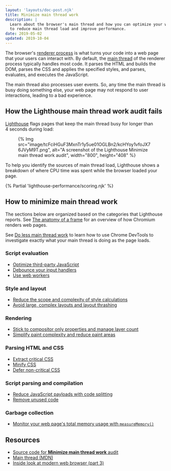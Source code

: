 ```yaml
---
layout: 'layouts/doc-post.njk'
title: Minimize main thread work
description: |
  Learn about the browser's main thread and how you can optimize your web page
  to reduce main thread load and improve performance.
date: 2019-05-02
updated: 2019-10-04
---
```


The browser's [renderer process](/blog/inside-browser-part3/)
is what turns your code into a web page that your users can interact with.
By default, the [main thread](https://developer.mozilla.org/docs/Glossary/Main_thread)
of the renderer process typically handles most code.
It parses the HTML and builds the DOM, parses the CSS and applies the specified styles,
and parses, evaluates, and executes the JavaScript.

The main thread also processes user events.
So, any time the main thread is busy doing something else,
your web page may not respond to user interactions,
leading to a bad experience.

## How the Lighthouse main thread work audit fails

[Lighthouse](/docs/lighthouse/overview/)
flags pages that keep the main thread busy for longer than 4&nbsp;seconds
during load:

<figure>
  {% Img src="image/tcFciHGuF3MxnTr1y5ue01OGLBn2/kcHYoy1vfoJX76JVyM9T.png", alt="A screenshot of the Lighthouse Minimize main thread work audit", width="800", height="408" %}
</figure>

To help you identify the sources of main thread load,
Lighthouse shows a breakdown of where CPU time was spent
while the browser loaded your page.

{% Partial 'lighthouse-performance/scoring.njk' %}

## How to minimize main thread work

The sections below are organized based on the categories that Lighthouse reports.
See [The anatomy of a frame](https://aerotwist.com/blog/the-anatomy-of-a-frame/)
for an overview of how Chromium renders web pages.

See [Do less main thread work](https://developers.google.com/web/tools/chrome-devtools/speed/get-started#main)
to learn how to use Chrome DevTools to investigate exactly what your main thread is doing
as the page loads.

### Script evaluation

- [Optimize third-party JavaScript](https://web.dev/fast/#optimize-your-third-party-resources)
- [Debounce your input handlers](https://web.dev/debounce-your-input-handlers/)
- [Use web workers](https://web.dev/off-main-thread/)

### Style and layout

- [Reduce the scope and complexity of style calculations](https://web.dev/reduce-the-scope-and-complexity-of-style-calculations/)
- [Avoid large, complex layouts and layout thrashing](https://web.dev/avoid-large-complex-layouts-and-layout-thrashing/)

### Rendering

- [Stick to compositor only properties and manage layer count](https://web.dev/stick-to-compositor-only-properties-and-manage-layer-count/)
- [Simplify paint complexity and reduce paint areas](https://web.dev/simplify-paint-complexity-and-reduce-paint-areas/)

### Parsing HTML and CSS

- [Extract critical CSS](https://web.dev/extract-critical-css/)
- [Minify CSS](https://web.dev/minify-css/)
- [Defer non-critical CSS](https://web.dev/defer-non-critical-css/)

### Script parsing and compilation

- [Reduce JavaScript payloads with code splitting](https://web.dev/reduce-javascript-payloads-with-code-splitting/)
- [Remove unused code](https://web.dev/remove-unused-code/)

### Garbage collection

- [Monitor your web page's total memory usage with `measureMemory()`](https://web.dev/monitor-total-page-memory-usage/)

## Resources

- [Source code for **Minimize main thread work** audit](https://github.com/GoogleChrome/lighthouse/blob/master/lighthouse-core/audits/mainthread-work-breakdown.js)
- [Main thread (MDN)](https://developer.mozilla.org/docs/Glossary/Main_thread)
- [Inside look at modern web browser (part 3)](/blog/inside-browser-part3/)
